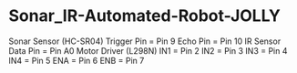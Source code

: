 # Sonar_IR-Automated-Robot-JOLLY


Sonar Sensor (HC-SR04)
Trigger Pin = Pin 9
Echo Pin = Pin 10
IR Sensor
Data Pin = Pin A0
Motor Driver (L298N)
IN1 = Pin 2
IN2 = Pin 3
IN3 = Pin 4
IN4 = Pin 5
ENA = Pin 6
ENB = Pin 7

